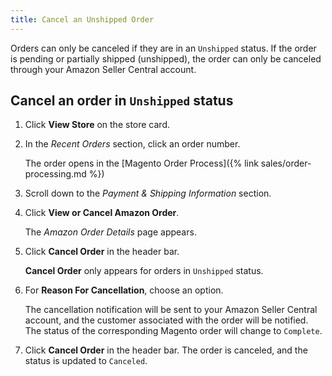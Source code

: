 ```yaml
---
title: Cancel an Unshipped Order
---
```


Orders can only be canceled if they are in an `Unshipped` status. If the order is pending or partially shipped (unshipped), the order can only be canceled through your Amazon Seller Central account.

## Cancel an order in `Unshipped` status

1. Click **View Store** on the store card.

1. In the _Recent Orders_ section, click an order number.

    The order opens in the [Magento Order Process]({% link sales/order-processing.md %})

1. Scroll down to the _Payment & Shipping Information_ section.

1. Click **View or Cancel Amazon Order**.

    The _Amazon Order Details_ page appears.

1. Click **Cancel Order** in the header bar.

    **Cancel Order** only appears for orders in `Unshipped` status.

1. For **Reason For Cancellation**, choose an option.

    The cancellation notification will be sent to your Amazon Seller Central account, and the customer associated with the order will be notified. The status of the corresponding Magento order will change to `Complete`.

1. Click **Cancel Order** in the header bar. The order is canceled, and the status is updated to `Canceled`.
